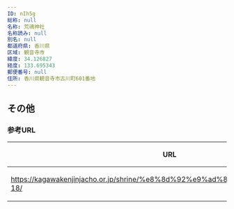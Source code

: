 ```yaml
---
ID: nIh5g
総称: null
名称: 荒魂神社
名称読み: null
別名: null
都道府県: 香川県
区域: 観音寺市
緯度: 34.126827
経度: 133.695343
郵便番号: null
住所: 香川県観音寺市古川町601番地
---
```


## その他

### 参考URL

| URL                                                                             | 説明   |
| ------------------------------------------------------------------------------- | ------ |
| https://kagawakenjinjacho.or.jp/shrine/%e8%8d%92%e9%ad%82%e7%a5%9e%e7%a4%be-18/ | 神社庁 |
